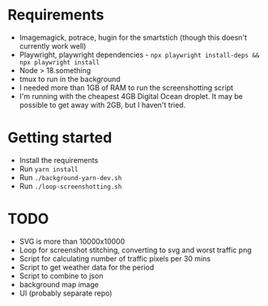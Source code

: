 # Requirements

-   Imagemagick, potrace, hugin for the smartstich (though this doesn't currently work well)
-   Playwright, playwright dependencies - `npx playwright install-deps && npx playwright install`
-   Node > 18.something
-   tmux to run in the background
-   I needed more than 1GB of RAM to run the screenshotting script
-   I'm running with the cheapest 4GB Digital Ocean droplet. It may be possible to get away with 2GB, but I haven't tried.

# Getting started

-   Install the requirements
-   Run `yarn install`
-   Run `./background-yarn-dev.sh`
-   Run `./loop-screenshotting.sh`

# TODO

-   SVG is more than 10000x10000
-   Loop for screenshot stitching, converting to svg and worst traffic png
-   Script for calculating number of traffic pixels per 30 mins
-   Script to get weather data for the period
-   Script to combine to json
-   background map image
-   UI (probably separate repo)
